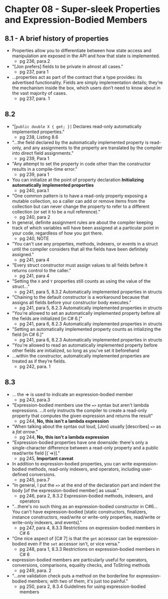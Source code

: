 # Chapter 08 - Super-sleek Properties and Expression-Bodied Members

## 8.1 - A brief history of properties

- Properties allow you to differentiate between how state access and manipulation are exposed in the API and how that state is implemented. 
  - pg 236, para.2
- "[Jon prefers] fields to be private in almost all cases."
  - pg 237, para 1
- ...properties act as part of the contract that a type provides: its advertised functionality. Fields are simply implementation details; they’re the mechanism inside the box, which users don’t need to know about in the vast majority of cases. 
  - pg 237, para. 1

## 8.2

- "[`public double X { get; }]` Declares read-only automatically implemented properties."
  - pg 238, Listing 8.6
- "...the field declared by the automatically implemented property is read-only, and any assignments to the property are translated by the compiler into direct field assignments."
  - pg 239, Para 1
- "Any attempt to set the property in code other than the constructor results in a compile-time error."
  - pg 239, para 1
- You can initialize at the point of property declaration **Initializing automatically implemented properties** 
  - pg 240, para.1
- "One common pattern is to have a read-only property exposing a mutable collection, so a caller can add or remove items from the collection but can never change the property to refer to a different collection (or set it to be a null reference)."
  - pg 240, para 2
- In general, definite assignment rules are about the compiler keeping track of which variables will have been assigned at a particular point in your code, regardless of how you got there. 
  - pg 240, NOTE
- "You can't use any properties, methods, indexers, or events in a struct until the compiler considers that all the fields have been definitely assigned."
  - pg 241, para 4
- "Every struct constructor must assign values to all fields before it returns control to the caller."
  - pg 241, para 4
- "Setting the `X` and `Y` properties still counts as using the value of the struct..."
  - pg 241, para 5, 8.3.2 Automatically implemented properties in structs
- "Chaining to the default constructor is a workaround because that assigns all fields before your constructor body executes."
  - pg 241, para 5, 8.2.3 Automatically implemented properties in structs
- "You're allowed to set an automatically implemented property before all the fields are initialized [in C# 6.]"
  - pg 241, para 6, 8.2.3 Automatically implemented properties in structs
- "Setting an automatically implemented property counts as intializing the field [in C# 6.]"
  - pg 241, para 6, 8.2.3 Automatically implemented properties in structs
- "You're allowed to read an automatically implemented property before other fields are initialized, so long as you've set it beforehand
- …within the constructor, automatically implemented properties are treated as if they’re fields. 
  - pg 242, para. 1

## 8.3

- … the => is used to indicate an expression-bodied member 
  - pg 243, para.3
- "Expression-bodied members use the `=>` syntax but aren't lambda expressions. …it only instructs the compiler to create a read-only property that computes the given expression and returns the result"
  - pg 244, **No, this isn't a lambda expression**
- "When talking about the syntax out loud, [Jon] usually [describes] `=>` as a *fat arrow*."
  - pg 244, **No, this isn't a lambda expression**
- "Expression-bodied properties have one downside: there's only a single-character difference between a read-only property and a public read/write field [(`=>)]."
  - pg 245, **Important caveat**
- In addition to expression-bodied properties, you can write expression-bodied methods, read-only indexers, and operators, including user-defined conversions. 
  - pg 245, para.7
- "In general, I put the `=>` at the end of the declaration part and indent the body [of the expression-bodied member] as usual."
  - pg 246, para 2, 8.3.2 Expression-bodied methods, indexers, and operators
- "...there's no such thing as an expression-bodied constructor in C#6... You can't have expression-bodied [static constructors, finalizers, instance constructors, read/write or write-only properties, read/write or write-only indexers, and events]."
  - pg 247, para 4, 8.3.3 Restrictions on expression-bodied members in C# 6
- "One nice aspect of [C# 7] is that the `get` accessor can be expression-bodied even if the `set` accessor isn't, or vice versa."
  - pg 248, para 1, 8.3.3 Restrictions on expression-bodied members in C# 6
- expression-bodied members are particularly useful for operators, conversions, comparisons, equality checks, and ToString methods 
  - pg 249, para. 2
- "...one validation check puts a method on the borderline for expression-bodied members; with two of them, it's just too painful."
  - pg 250, para 2, 8.3.4 Guidelines for using expression-bodied members

